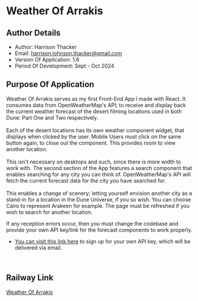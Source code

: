 # Weather Of Arrakis

## Author Details
- Author: Harrison Thacker
- Email: harrison.johnson.thacker@gmail.com
- Version Of Application: 1.6
- Period Of Development: Sept - Oct 2024

## Purpose Of Application
Weather Of Arrakis serves as my first Front-End App I made with React. It consumes data from  OpenWeatherMap's
API; to receive and display back the current weather forecast of the desert filming
locations used in both Dune: Part One and Two respectively.<br><br> Each of the desert locations has its own weather 
component widget, that displays when clicked by the user. Mobile Users must click on the same button again, to close out 
the component. This provides room to view another location.<br/><br/>This isn't necessary on desktops and such, 
since there is more width to work with. The second section of the App features a search component that enables
searching for any city you can think of. OpenWeatherMap's API will fetch the current forecast data for the city you 
have searched for.<br><br> This enables a change of scenery; letting yourself envision another 
city as a stand-in for a location in the Dune Universe, if you so wish. You can choose Cairo to represent Arakeen
for example. The page must be refreshed if you wish to search for another location.

If any reception errors occur, then you must change the codebase and provide your own API key/link for the forecast components to work properly. 
- [You can visit this link here](https://home.openweathermap.org/users/sign_up) to sign up for your own API key, which will be delivered via email.

 <Br>

## Railway Link
[Weather Of Arrakis](https://arrakis-weather-app-production.up.railway.app)
